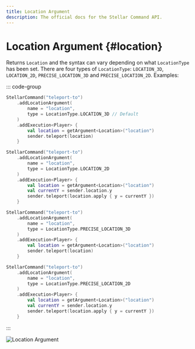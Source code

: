 ```yaml
---
title: Location Argument
description: The official docs for the Stellar Command API.
---
```


# Location Argument {#location}

Returns `Location` and the syntax can vary depending on what  `LocationType` has been set. There are four types of `LocationType`: `LOCATION_3D`, `LOCATION_2D`, `PRECISE_LOCATION_3D` and `PRECISE_LOCATION_2D`. Examples:

::: code-group
```Kotlin [Location 3D]
StellarCommand("teleport-to")
    .addLocationArgument(
        name = "location",
        type = LocationType.LOCATION_3D // Default
    )
    .addExecution<Player> {
        val location = getArgument<Location>("location")
        sender.teleport(location)
    }
```
```Kotlin [Location 2D]
StellarCommand("teleport-to")
    .addLocationArgument(
        name = "location",
        type = LocationType.LOCATION_2D
    )
    .addExecution<Player> {
        val location = getArgument<Location>("location")
        val currentY = sender.location.y
        sender.teleport(location.apply { y = currentY })
    }
```
```Kotlin [Precise Location 3D]
StellarCommand("teleport-to")
    .addLocationArgument(
        name = "location",
        type = LocationType.PRECISE_LOCATION_3D
    )
    .addExecution<Player> {
        val location = getArgument<Location>("location")
        sender.teleport(location)
    }
```
```Kotlin [Precise Location 2D]
StellarCommand("teleport-to")
    .addLocationArgument(
        name = "location",
        type = LocationType.PRECISE_LOCATION_2D
    )
    .addExecution<Player> {
        val location = getArgument<Location>("location")
        val currentY = sender.location.y
        sender.teleport(location.apply { y = currentY })
    }
```
:::

![Location Argument](https://cdn.lutto.dev/stellar/gifs/world/location.gif)